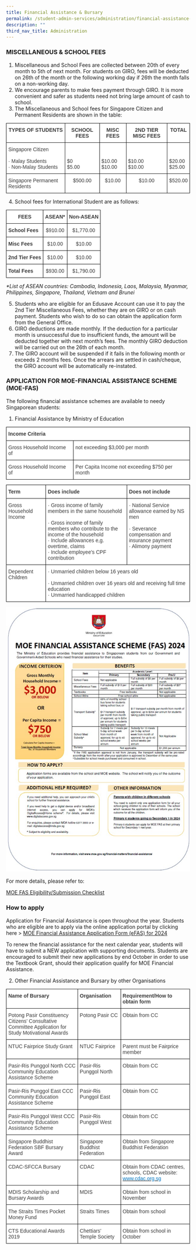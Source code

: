```yaml
---
title: Financial Assistance & Bursary
permalink: /student-admin-services/administration/financial-assistance-bursary/
description: ""
third_nav_title: Administration
---
```

### MISCELLANEOUS &amp; SCHOOL FEES

1.  Miscellaneous and School Fees are collected&nbsp;between 20th&nbsp;of every month to 5th&nbsp;of next month. For students on GIRO, fees will be deducted on 26th&nbsp;of the month or the following working day if 26th&nbsp;the month falls on a non-working day.
2.  We encourage parents to make fees payment through GIRO. It is more convenient and safer as students need not bring large amount of cash to school.
3.  The Miscellaneous and School fees for Singapore Citizen and Permanent Residents are shown in the table:

<style type="text/css">
.tg  {border-collapse:collapse;border-spacing:0;}
.tg td{border-color:black;border-style:solid;border-width:1px;font-family:Arial, sans-serif;font-size:14px;
  overflow:hidden;padding:10px 5px;word-break:normal;}
.tg th{border-color:black;border-style:solid;border-width:1px;font-family:Arial, sans-serif;font-size:14px;
  font-weight:normal;overflow:hidden;padding:10px 5px;word-break:normal;}
.tg .tg-dox4{background-color:#FFF;color:#3A3A3A;text-align:left;vertical-align:top}
.tg .tg-sm4r{background-color:#FFF;color:#3A3A3A;font-weight:bold;text-align:center;vertical-align:top}
.tg .tg-nzmi{background-color:#FFF;color:#3A3A3A;text-align:center;vertical-align:top}
</style>
<table class="tg">
<thead>
  <tr>
    <th class="tg-sm4r"><span style="font-weight:bold;font-style:inherit">TYPES OF STUDENTS</span></th>
    <th class="tg-sm4r"><span style="font-weight:bold;font-style:inherit">SCHOOL FEES</span></th>
    <th class="tg-sm4r"><span style="font-weight:bold;font-style:inherit">MISC FEES</span></th>
    <th class="tg-sm4r"><span style="font-weight:bold;font-style:inherit">2</span><span style="font-weight:inherit;font-style:inherit">ND</span> <span style="font-weight:bold;font-style:inherit">TIER MISC FEES</span></th>
    <th class="tg-sm4r"><span style="font-weight:bold;font-style:inherit">TOTAL</span></th>
  </tr>
</thead>
<tbody>
  <tr>
    <td class="tg-dox4"><span style="font-weight:inherit;font-style:inherit">Singapore Citizen</span><br><br><span style="font-weight:inherit;font-style:inherit">·      Malay Students</span><br><span style="font-weight:inherit;font-style:inherit">·      Non-Malay Students</span></td>
    <td class="tg-dox4"><span style="font-weight:inherit;font-style:inherit"> </span><br><br><span style="font-weight:inherit;font-style:inherit">$0</span><br><span style="font-weight:inherit;font-style:inherit">$5.00</span></td>
    <td class="tg-dox4"><span style="font-weight:inherit;font-style:inherit"> </span><br><br><span style="font-weight:inherit;font-style:inherit">$10.00</span><br><span style="font-weight:inherit;font-style:inherit">$10.00</span></td>
    <td class="tg-dox4"><span style="font-weight:inherit;font-style:inherit"> </span><br><br><span style="font-weight:inherit;font-style:inherit">$10.00</span><br><span style="font-weight:inherit;font-style:inherit">$10.00</span></td>
    <td class="tg-dox4"><span style="font-weight:inherit;font-style:inherit"> </span><br><br><span style="font-weight:inherit;font-style:inherit">$20.00</span><br><span style="font-weight:inherit;font-style:inherit">$25.00</span></td>
  </tr>
  <tr>
    <td class="tg-dox4"><span style="font-weight:inherit;font-style:inherit">Singapore Permanent Residents</span></td>
    <td class="tg-nzmi"><span style="font-weight:inherit;font-style:inherit">$500.00</span></td>
    <td class="tg-nzmi"><span style="font-weight:inherit;font-style:inherit">$10.00</span></td>
    <td class="tg-nzmi"><span style="font-weight:inherit;font-style:inherit">$10.00</span></td>
    <td class="tg-nzmi"><span style="font-weight:inherit;font-style:inherit">$520.00</span></td>
  </tr>
</tbody>
</table>

4.  School fees for International Student are as follows:

<style type="text/css">
.tg  {border-collapse:collapse;border-spacing:0;}
.tg td{border-color:black;border-style:solid;border-width:1px;font-family:Arial, sans-serif;font-size:14px;
  overflow:hidden;padding:10px 5px;word-break:normal;}
.tg th{border-color:black;border-style:solid;border-width:1px;font-family:Arial, sans-serif;font-size:14px;
  font-weight:normal;overflow:hidden;padding:10px 5px;word-break:normal;}
.tg .tg-sm4r{background-color:#FFF;color:#3A3A3A;font-weight:bold;text-align:center;vertical-align:top}
.tg .tg-nzmi{background-color:#FFF;color:#3A3A3A;text-align:center;vertical-align:top}
.tg .tg-c1uv{background-color:#FFF;color:#3A3A3A;font-weight:bold;text-align:left;vertical-align:top}
</style>
<table class="tg">
<thead>
  <tr>
    <th class="tg-sm4r"><span style="font-weight:bold;font-style:inherit">FEES</span></th>
    <th class="tg-sm4r"><span style="font-weight:bold;font-style:inherit">ASEAN*</span></th>
    <th class="tg-sm4r"><span style="font-weight:bold;font-style:inherit">Non-ASEAN</span></th>
  </tr>
</thead>
<tbody>
  <tr>
    <td class="tg-c1uv"><span style="font-weight:bold;font-style:inherit">School Fees</span></td>
    <td class="tg-nzmi"><span style="font-weight:inherit;font-style:inherit">$910.00</span></td>
    <td class="tg-nzmi"><span style="font-weight:inherit;font-style:inherit">$1,770.00</span></td>
  </tr>
  <tr>
    <td class="tg-c1uv"><span style="font-weight:bold;font-style:inherit">Misc Fees</span></td>
    <td class="tg-nzmi"><span style="font-weight:inherit;font-style:inherit">$10.00</span></td>
    <td class="tg-nzmi"><span style="font-weight:inherit;font-style:inherit">$10.00</span></td>
  </tr>
  <tr>
    <td class="tg-c1uv"><span style="font-weight:bold;font-style:inherit">2</span><span style="font-weight:inherit;font-style:inherit">nd</span> <span style="font-weight:bold;font-style:inherit">Tier Fees</span></td>
    <td class="tg-nzmi"><span style="font-weight:inherit;font-style:inherit">$10.00</span></td>
    <td class="tg-nzmi"><span style="font-weight:inherit;font-style:inherit">$10.00</span></td>
  </tr>
  <tr>
    <td class="tg-c1uv"><span style="font-weight:bold;font-style:inherit">Total Fees</span></td>
    <td class="tg-nzmi"><span style="font-weight:inherit;font-style:inherit">$930.00</span></td>
    <td class="tg-nzmi"><span style="font-weight:inherit;font-style:inherit">$1,790.00</span></td>
  </tr>
</tbody>
</table>

_\*List of ASEAN countries: Cambodia, Indonesia, Laos, Malaysia, Myanmar, Philippines, Singapore, Thailand, Vietnam and Brunei_

5.  Students who are eligible for an Edusave Account can use it to pay the 2nd&nbsp;Tier Miscellaneous Fees, whether they are on GIRO or on cash payment. Students who wish to do so can obtain the application form from the General Office.
6.  GIRO deductions are made monthly. If the deduction for a particular month is unsuccessful due to insufficient funds, the amount will be deducted together with next month’s fees. The monthly GIRO deduction will be carried out on the 26th&nbsp;of each month.
7.  The GIRO account will be suspended if it fails in the following month or exceeds 2 months fees. Once the arrears are settled in cash/cheque, the GIRO account will be automatically re-instated.

### APPLICATION FOR MOE-FINANCIAL ASSISTANCE SCHEME (MOE-FAS)

The following financial assistance schemes are available to needy Singaporean students:

1.  Financial Assistance by Ministry of Education

<style type="text/css">
.tg  {border-collapse:collapse;border-spacing:0;}
.tg td{border-color:black;border-style:solid;border-width:1px;font-family:Arial, sans-serif;font-size:14px;
  overflow:hidden;padding:10px 5px;word-break:normal;}
.tg th{border-color:black;border-style:solid;border-width:1px;font-family:Arial, sans-serif;font-size:14px;
  font-weight:normal;overflow:hidden;padding:10px 5px;word-break:normal;}
.tg .tg-dox4{background-color:#FFF;color:#3A3A3A;text-align:left;vertical-align:top}
.tg .tg-c1uv{background-color:#FFF;color:#3A3A3A;font-weight:bold;text-align:left;vertical-align:top}
</style>
<table class="tg">
<thead>
  <tr>
    <th class="tg-c1uv" colspan="2"><span style="font-weight:bold;font-style:inherit">Income Criteria</span></th>
  </tr>
</thead>
<tbody>
  <tr>
    <td class="tg-dox4"><span style="font-weight:inherit;font-style:inherit">Gross Household Income of</span></td>
    <td class="tg-dox4"><span style="font-weight:inherit;font-style:inherit">not exceeding $3,000 per month</span></td>
  </tr>
  <tr>
    <td class="tg-dox4"><span style="font-weight:inherit;font-style:inherit">Gross Household Income of</span></td>
    <td class="tg-dox4"><span style="font-weight:inherit;font-style:inherit">Per Capita Income not exceeding $750 per month</span></td>
  </tr>
</tbody>
</table>

<style type="text/css">
.tg  {border-collapse:collapse;border-spacing:0;}
.tg td{border-color:black;border-style:solid;border-width:1px;font-family:Arial, sans-serif;font-size:14px;
  overflow:hidden;padding:10px 5px;word-break:normal;}
.tg th{border-color:black;border-style:solid;border-width:1px;font-family:Arial, sans-serif;font-size:14px;
  font-weight:normal;overflow:hidden;padding:10px 5px;word-break:normal;}
.tg .tg-dox4{background-color:#FFF;color:#3A3A3A;text-align:left;vertical-align:top}
.tg .tg-c1uv{background-color:#FFF;color:#3A3A3A;font-weight:bold;text-align:left;vertical-align:top}
</style>
<table class="tg">
<thead>
  <tr>
    <th class="tg-c1uv"><span style="font-weight:bold;font-style:inherit">Term</span></th>
    <th class="tg-c1uv"><span style="font-weight:bold;font-style:inherit">Does include</span></th>
    <th class="tg-c1uv"><span style="font-weight:bold;font-style:inherit">Does not include</span></th>
  </tr>
</thead>
<tbody>
  <tr>
    <td class="tg-dox4"><span style="font-weight:inherit;font-style:inherit">Gross Household Income</span></td>
    <td class="tg-dox4"><span style="font-weight:inherit;font-style:inherit">·         Gross income of family members in the same household</span><br><br><span style="font-weight:inherit;font-style:inherit">·         Gross income of family members who contribute to the income of the household</span><br><span style="font-weight:inherit;font-style:inherit">·         Include allowances e,g. overtime, claims</span><br><span style="font-weight:inherit;font-style:inherit">·         Include employee’s CPF contribution</span></td>
    <td class="tg-dox4"><span style="font-weight:inherit;font-style:inherit">·         National Service allowance earned by NS men</span><br><br><span style="font-weight:inherit;font-style:inherit">·         Severance compensation and insurance payment</span><br><span style="font-weight:inherit;font-style:inherit">·         Alimony payment</span></td>
  </tr>
  <tr>
    <td class="tg-dox4"><span style="font-weight:inherit;font-style:inherit">Dependent Children</span></td>
    <td class="tg-dox4" colspan="2"><span style="font-weight:inherit;font-style:inherit">·         Unmarried children below 16 years old</span><br><br><span style="font-weight:inherit;font-style:inherit">·         Unmarried children over 16 years old and receiving full time education</span><br><span style="font-weight:inherit;font-style:inherit">·         Unmarried handicapped children</span></td>
  </tr>
</tbody>
</table>

![](/images/moe_fas_2024.jpg)

For more details, please refer to:

[MOE FAS Eligibility/Submission Checklist](https://www.moe.gov.sg/financial-matters/financial-assistance)

### How to apply

Application for Financial Assistance is open throughout the year. Students who are eligible are to apply via the online application portal by clicking here &gt; [MOE Financial Assistance Application Form (eFAS) for 2024](https://form.gov.sg/64e2f8f73f582600139f54ac)
		 
To renew the financial assistance for the next calendar year, students will have to submit a NEW application with supporting documents. Students are encouraged to submit their new applications by end October in order to use the Textbook Grant, should their application qualify for MOE Financial Assistance.

2.  Other Financial Assistance and Bursary by other Organisations

<style type="text/css">
.tg  {border-collapse:collapse;border-spacing:0;}
.tg td{border-color:black;border-style:solid;border-width:1px;font-family:Arial, sans-serif;font-size:14px;
  overflow:hidden;padding:10px 5px;word-break:normal;}
.tg th{border-color:black;border-style:solid;border-width:1px;font-family:Arial, sans-serif;font-size:14px;
  font-weight:normal;overflow:hidden;padding:10px 5px;word-break:normal;}
.tg .tg-dox4{background-color:#FFF;color:#3A3A3A;text-align:left;vertical-align:top}
.tg .tg-c1uv{background-color:#FFF;color:#3A3A3A;font-weight:bold;text-align:left;vertical-align:top}
</style>
<table class="tg">
<thead>
  <tr>
    <th class="tg-c1uv"><span style="font-weight:bold;font-style:inherit">Name of Bursary</span></th>
    <th class="tg-c1uv"><span style="font-weight:bold;font-style:inherit">Organisation</span></th>
    <th class="tg-c1uv"><span style="font-weight:bold;font-style:inherit">Requirement/How to obtain form</span></th>
  </tr>
</thead>
<tbody>
  <tr>
    <td class="tg-dox4"><span style="font-weight:inherit;font-style:inherit">Potong Pasir Constituency Citizens’ Consultative Committee Application for Study Motivational Awards</span></td>
    <td class="tg-dox4"><span style="font-weight:inherit;font-style:inherit">Potong Pasir CC</span></td>
    <td class="tg-dox4"><span style="font-weight:inherit;font-style:inherit">Obtain from CC</span></td>
  </tr>
  <tr>
    <td class="tg-dox4"><span style="font-weight:inherit;font-style:inherit">NTUC Fairprice Study Grant</span></td>
    <td class="tg-dox4"><span style="font-weight:inherit;font-style:inherit">NTUC Fairprice</span></td>
    <td class="tg-dox4"><span style="font-weight:inherit;font-style:inherit">Parent must be Fairprice member</span></td>
  </tr>
  <tr>
    <td class="tg-dox4"><span style="font-weight:inherit;font-style:inherit">Pasir-Ris Punggol North CCC Community Education Assistance Scheme</span></td>
    <td class="tg-dox4"><span style="font-weight:inherit;font-style:inherit">Pasir-Ris Punggol North</span></td>
    <td class="tg-dox4"><span style="font-weight:inherit;font-style:inherit">Obtain from CC</span></td>
  </tr>
  <tr>
    <td class="tg-dox4"><span style="font-weight:inherit;font-style:inherit">Pasir-Ris Punggol East CCC Community Education Assistance Scheme</span></td>
    <td class="tg-dox4"><span style="font-weight:inherit;font-style:inherit">Pasir-Ris Punggol East</span></td>
    <td class="tg-dox4"><span style="font-weight:inherit;font-style:inherit">Obtain from CC</span></td>
  </tr>
  <tr>
    <td class="tg-dox4"><span style="font-weight:inherit;font-style:inherit">Pasir-Ris Punggol West CCC Community Education Assistance Scheme</span></td>
    <td class="tg-dox4"><span style="font-weight:inherit;font-style:inherit">Pasir-Ris Punggol West</span></td>
    <td class="tg-dox4"><span style="font-weight:inherit;font-style:inherit">Obtain from CC</span></td>
  </tr>
  <tr>
    <td class="tg-dox4"><span style="font-weight:inherit;font-style:inherit">Singapore Buddhist Federation SBF Bursary Award</span></td>
    <td class="tg-dox4"><span style="font-weight:inherit;font-style:inherit">Singapore Buddhist Federation</span></td>
    <td class="tg-dox4"><span style="font-weight:inherit;font-style:inherit">Obtain from Singapore Buddhist Federation</span></td>
  </tr>
  <tr>
    <td class="tg-dox4"><span style="font-weight:inherit;font-style:inherit">CDAC-SFCCA Bursary</span></td>
    <td class="tg-dox4"><span style="font-weight:inherit;font-style:inherit">CDAC</span></td>
    <td class="tg-dox4"><span style="font-weight:inherit;font-style:inherit">Obtain from CDAC centres, schools, CDAC website:</span> <a href="http://www.cdac.org.sg/"><span style="font-weight:inherit;font-style:inherit;text-decoration:none;color:#0274BE;background-color:transparent">www.cdac.org.sg</span></a></td>
  </tr>
  <tr>
    <td class="tg-dox4"><span style="font-weight:inherit;font-style:inherit">MDIS Scholarship and Bursary Awards</span></td>
    <td class="tg-dox4"><span style="font-weight:inherit;font-style:inherit">MDIS</span></td>
    <td class="tg-dox4"><span style="font-weight:inherit;font-style:inherit">Obtain from school in November</span></td>
  </tr>
  <tr>
    <td class="tg-dox4"><span style="font-weight:inherit;font-style:inherit">The Straits Times Pocket Money Fund</span></td>
    <td class="tg-dox4"><span style="font-weight:inherit;font-style:inherit">Straits Times</span></td>
    <td class="tg-dox4"><span style="font-weight:inherit;font-style:inherit">Obtain from school</span></td>
  </tr>
  <tr>
    <td class="tg-dox4"><span style="font-weight:inherit;font-style:inherit">CTS Educational Awards 2019</span></td>
    <td class="tg-dox4"><span style="font-weight:inherit;font-style:inherit">Chettiars’ Temple Society</span></td>
    <td class="tg-dox4"><span style="font-weight:inherit;font-style:inherit">Obtain from school in October</span></td>
  </tr>
</tbody>
</table>
